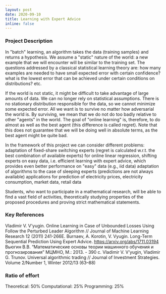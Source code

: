 ```yaml
---
layout: post
date: 2020-09-10
title: Learning with Expert Advice
inline: false
---
```


### Project Description
In "batch" learning, an algorithm takes the data (training samples) and returns a hypothesis. We assume a "static" nature of the world: a new example that we will encounter will be similar to the training set. The questions addressed by a classical statistical learning theory are: how many examples are needed to have small expected error with certain confidence? what is the lowest error that can be achieved under certain conditions on distributions? etc.

If the world is not static, it might be difficult to take advantage of large amounts of data. We can no longer rely on statistical assumptions. There is no stationary distribution responsible for the data, so we cannot minimize some expected error. All we want is to survive no matter how adversarial the world is. By surviving, we mean that we do not do too badly relative to other "agents" in the world. The goal of "online learning" is, therefore, to do almost as well as the best agent (this difference is called regret). Note that this does not guarantee that we will be doing well in absolute terms, as the best agent might be quite bad.

In the framework of this project we can consider different problems:
adaptation of fixed-share switching experts (regret is calculated w.r.t. the best combination of available experts) for online linear regression,
shifting experts on easy data, i.e. efficient learning with expert advice, which provides even better performance on "easy" data (e.g., iid data)
adaptation of algorithms to the case of sleeping experts (predictions are not always available)
applications for prediction of electricity prices, electricity consumption, market data, retail data

Students, who want to participate in a mathematical research, will be able to find a vast field of activities, theoretically studying properties of the proposed procedures and proving strict mathematical statements.
 
### Key References
Vladimir V. V’yugin. Online Learning in Case of Unbounded Losses Using Follow the Perturbed Leader Algorithm // Journal of Machine Learning Research 12 (2011) 241-266E. Burnaev, A. Korotin, V. Vyugin. Long-Term Sequential Prediction Using Expert Advice. https://arxiv.org/abs/1711.03194
Вьюгин В.В. “Математические основы теории машинного обучения и прогнозирования” МЦМНО, М.: 2013. - 390 с.
Vladimir V. V’yugin, Vladimir G. Trunov. Universal algorithmic trading // Journal of Investment Strategies. Volume 2/Number 1, Winter 2012/13 (63–88)
 
### Ratio of effort
Theoretical:        50%
Computational:   25%
Programming:    25%
